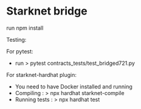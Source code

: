 # Starknet bridge

run npm install 

Testing:

For pytest: 
- run > pytest contracts_tests/test_bridged721.py 

For starknet-hardhat plugin: 
- You need to have Docker installed and running
- Compiling : > npx hardhat starknet-compile
- Running tests : > npx hardhat test 

